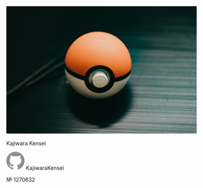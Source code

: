 <link rel="stylesheet" href="./style.css" />

<div class="ticket-visual_visual" id="ticket">
  <div class="left"></div>
  <div class="right"></div>
  <div class="ticket-visual-wrapper">
    <div class="ticket-visual_profile">
      <div class="ticket-profile_profile">
        <img
          src="./boll.jpg"
          alt="medhatdawoud"
          class="ticket-profile_image"
        />
        <div class="ticket-profile_text">
          <p class="ticket-profile_name">Kajiwara Kensei</p>
          <p class="ticket-profile_username">
            <span class="ticket-profile_githubIcon">
              <img src="./github.svg" alt="" />
            </span>
            KajiwaraKensei
          </p>
        </div>
      </div>
      <div class="ticket-event">
      </div>
    </div>
    <div class="ticket-visual_ticket-number-wrapper">
      <div class="ticket-visual_ticket-number">№ 1270632</div>
    </div>
  </div>
</div>
